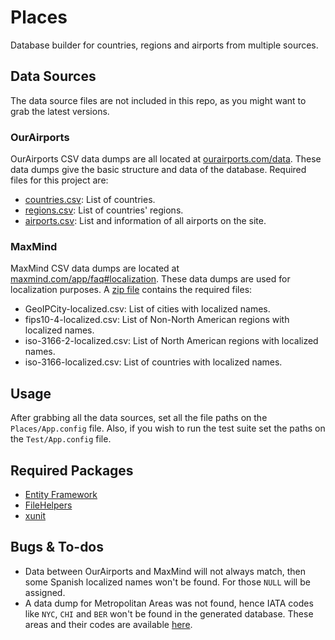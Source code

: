 # Places

Database builder for countries, regions and airports from multiple sources.

## Data Sources

The data source files are not included in this repo, as you might want to grab the latest versions.

### OurAirports
OurAirports CSV data dumps are all located at [ourairports.com/data](http://www.ourairports.com/data/). These data dumps give the basic structure and data of the database. Required files for this project are:

* 	[countries.csv](http://www.ourairports.com/data/countries.csv): List of countries.
* 	[regions.csv](http://www.ourairports.com/data/regions.csv): List of countries' regions.
* 	[airports.csv](http://www.ourairports.com/data/airports.csv): List and information of all airports on the site.

### MaxMind
MaxMind CSV data dumps are located at [maxmind.com/app/faq#localization](http://www.maxmind.com/app/faq#localization). These data dumps are used for localization purposes. A [zip file](http://www.maxmind.com/GeoIPLocationCSV-localized.zip) contains the required files:

*	GeoIPCity-localized.csv: List of cities with localized names.
*	fips10-4-localized.csv: List of Non-North American regions with localized names.
*	iso-3166-2-localized.csv: List of North American regions with localized names.
*	iso-3166-localized.csv: List of countries with localized names.

## Usage

After grabbing all the data sources, set all the file paths on the `Places/App.config` file. Also, if you wish to run the test suite set the paths on the `Test/App.config` file.

## Required Packages

*	[Entity Framework](http://nuget.org/packages/entityframework)
*	[FileHelpers](http://nuget.org/packages/FileHelpers)
*	[xunit](http://nuget.org/packages/xunit)

## Bugs & To-dos

*	Data between OurAirports and MaxMind will not always match, then some Spanish localized names won't be found. For those `NULL` will be assigned.
*	A data dump for Metropolitan Areas was not found, hence IATA codes like `NYC`, `CHI` and `BER` won't be found in the generated database. These areas and their codes are available [here](http://wikitravel.org/en/Metropolitan_Area_Airport_Codes).
